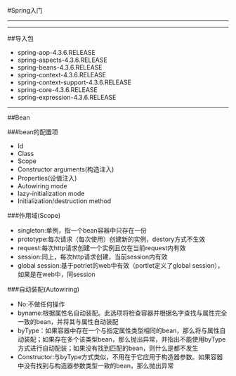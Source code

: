 #Spring入门  
***
***
##导入包
*	spring-aop-4.3.6.RELEASE
*	spring-aspects-4.3.6.RELEASE
*	spring-beans-4.3.6.RELEASE
*	spring-context-4.3.6.RELEASE
*	spring-context-support-4.3.6.RELEASE
*	spring-core-4.3.6.RELEASE
*	spring-expression-4.3.6.RELEASE

***
##Bean

###bean的配置项


*	Id
*	Class
*	Scope
*	Constructor arguments(构造注入)
*	Properties(设值注入)
*	Autowiring mode
*	lazy-initialization mode
*	Initialization/destruction method

###作用域(Scope)

*	singleton:单例，指一个bean容器中只存在一份
*	prototype:每次请求（每次使用）创建新的实例，destory方式不生效
*	request:每次http请求创建一个实例且仅在当前request内有效
*	session:同上，每次http请求创建，当前session内有效
*	global session:基于potrlet的web中有效（portlet定义了global session），如果是在web中，同session

###自动装配(Autowiring)
*	No:不做任何操作
*	byname:根据属性名自动装配。此选项将检查容器并根据名字查找与属性完全一致的bean，并将其与属性自动装配
*	byType：如果容器中存在一个与指定属性类型相同的bean，那么将与属性自动装配；如果存在多个该类型bean，那么抛出异常，并指出不能使用byType方式进行自动配装；如果没有找到匹配的bean，则什么是都不发生
*	Constructor:与byType方式类似，不用在于它应用于构造器参数。如果容器中没有找到与构造器参数类型一致的bean，那么抛出异常
